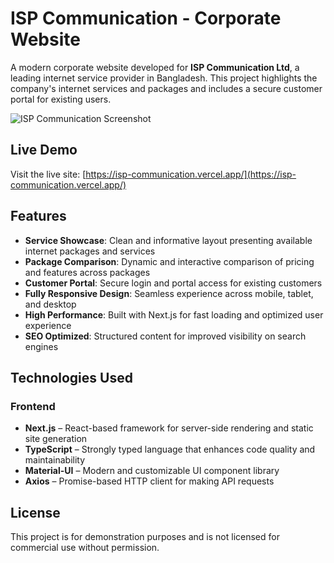 # ISP Communication - Corporate Website

A modern corporate website developed for **ISP Communication Ltd**, a leading internet service provider in Bangladesh. This project highlights the company's internet services and packages and includes a secure customer portal for existing users.

![ISP Communication Screenshot](/public/readme/isp-communication.vercel.app.png)

## Live Demo

Visit the live site: [https://isp-communication.vercel.app/](https://isp-communication.vercel.app/)

## Features

- **Service Showcase**: Clean and informative layout presenting available internet packages and services  
- **Package Comparison**: Dynamic and interactive comparison of pricing and features across packages  
- **Customer Portal**: Secure login and portal access for existing customers  
- **Fully Responsive Design**: Seamless experience across mobile, tablet, and desktop  
- **High Performance**: Built with Next.js for fast loading and optimized user experience  
- **SEO Optimized**: Structured content for improved visibility on search engines  

## Technologies Used

### Frontend

- **Next.js** – React-based framework for server-side rendering and static site generation  
- **TypeScript** – Strongly typed language that enhances code quality and maintainability  
- **Material-UI** – Modern and customizable UI component library  
- **Axios** – Promise-based HTTP client for making API requests  

## License

This project is for demonstration purposes and is not licensed for commercial use without permission.
